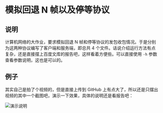 # 模拟回退 N 帧以及停等协议

## 说明

计算机网络的大作业，要求模拟回退 N 帧和停等协议的发包收包情况。于是分别为这两种协议编写了客户端和服务端，即总共 4 个文件。话说介绍运行方法有点复杂，还是直接摆上百度文库的报告吧，这样看着方便些。可以直接使用 `-h` 参数查看参数说明，这也是可以的。

## 例子

其实自己是拍了个视频的，但是直接上传到 GitHub 上有点大了，所以还是只摆出视频的其中一个截图吧，演示一下效果，具体的说明还是看报告吧：

![演示说明]()